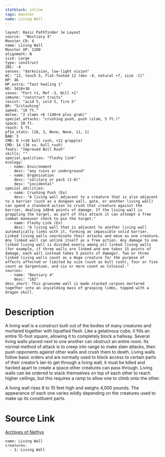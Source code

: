```yaml
---
statblock: inline
tags: monster
name: Living Wall
---
```

```statblock
layout: Basic Pathfinder 1e Layout
source:  "Bestiary 4"
Monster_CR: 4
name: Living Wall
Monster_XP: 1200
alignment: N
size: Large
type: construct
INI: -4
senses: "darkvision, low-light vision"
AC: "12, touch 5, flat-footed 12 (dex -4, natural +7, size -1)"
HP: 46
HP_extra: "fast healing 1"
HD: 3d10+30
saves: "Fort +1, Ref -3, Will +1"
immune: "construct traits"
resist: "acid 5, cold 5, fire 5"
DR: "5/slashing"
speed: "10 ft."
melee: "2 slams +6 (1d8+4 plus grab)"
special_attacks: "crushing push, push (slam, 5 ft.)"
space: 10 ft.
reach: 5 ft.
pf1e_stats: [18, 3, None, None, 11, 1]
BAB: 3
CMB: 8 (+10 bull rush, +12 grapple)
CMD: 14 (16 vs. bull rush)
feats: "Improved Bull Rush"
skills: ""
special_qualities: "fleshy link"
ecology:
  - name: Environment
    desc: "any ruins or underground"
  - name: Organisation
    desc: "solitary or pack (2-8)"
    desc: "incidental"
special_abilities:
  - name: Crushing Push (Ex)
    desc: "A living wall adjacent to a creature that is also adjacent to a barrier (such as a dungeon wall, gate, or another living wall) can spend a standard action to crush that creature against the barrier, dealing 1d8+6 points of damage. If the living wall is grappling the target, as part of this attack it can attempt a free combat maneuver check to pin the target."
  - name: Fleshy Link (Ex)
    desc: "A living wall that is adjacent to another living wall automatically links with it, forming an impassible solid barrier. Linked living walls coordinate their attacks and move as one creature. Any linked wall can unlink itself as a free action. Any damage to one linked living wall is divided evenly among all linked living walls (for example, if three walls are linked and one takes 15 points of damage, each wall instead takes 5 points of damage). Two or three linked living walls count as a Huge creature for the purpose of effects affected or limited by size (such as bull rush), four or five count as Gargantuan, and six or more count as Colossal."
sources:
  - name: "Bestiary 4"
    desc: "182"
desc_short: This gruesome wall is made stacked corpses mortared together into an unyielding mass of grasping limbs, topped with a dragon skull.
```
# Description
A living wall is a construct built out of the bodies of many creatures and mortared together with liquefied flesh. Like a gelatinous cube, it fills an entire 10-foot square, allowing it to completely block a hallway. Several living walls placed next to one another can obstruct an entire room. Its normal method of attack is to creep into range to make slam attacks, then push opponents against other walls and crush them to death. Living walls follow basic orders and are normally used to block access to certain parts of their creator’s lair-to get through a living wall, it must be killed and hacked apart to create a space other creatures can pass through. Living walls can be ordered to stack themselves on top of each other to reach higher ceilings, but this requires a ramp to allow one to climb onto the other.

A living wall rises 8 to 10 feet high and weighs 4,000 pounds. The appearance of each one varies wildly depending on the creatures used to make up its constituent parts.
# Source Link
[Archives of Nethys](https://aonprd.com/MonsterDisplay.aspx?ItemName=Living%20Wall)
```encounter-table
name: Living Wall
creatures:
  - 1: Living Wall
```
